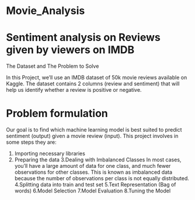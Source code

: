 # Movie_Analysis
# Sentiment analysis on Reviews given by viewers on IMDB
The Dataset and The Problem to Solve

In this Project, we’ll use an IMDB dataset of 50k movie reviews available on Kaggle. The dataset contains 2 columns (review and sentiment) that will help us identify whether a review is positive or negative.


# Problem formulation
Our goal is to find which machine learning model is best suited to predict sentiment (output) given a movie review (input).
This project involves in some steps they are:
1. Importing necessary libraries
2. Preparing the data
3.Dealing with Imbalanced Classes
In most cases, you’ll have a large amount of data for one class, and much fewer observations for other classes. This is known as imbalanced data because the number of observations per class is not equally distributed.
4.Splitting data into train and test set
5.Text Representation (Bag of words)
6.Model Selection
7.Model Evaluation
8.Tuning the Model
